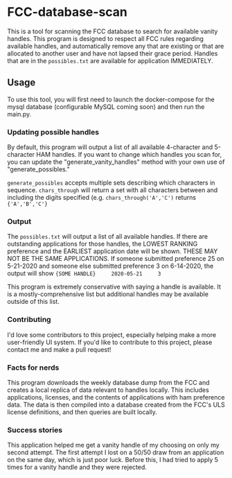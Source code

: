 # FCC-database-scan
This is a tool for scanning the FCC database to search for available vanity handles. This program is designed to respect all FCC rules regarding available handles, and automatically remove any that are existing or that are allocated to another user and have not lapsed their grace period. 
Handles that are in the `possibles.txt` are available for application IMMEDIATELY.

## Usage
To use this tool, you will first need to launch the docker-compose for the mysql database (configurable MySQL coming soon) and then run the main.py.

### Updating possible handles
By default, this program will output a list of all available 4-character and 5-character HAM handles. If you want to change which handles you scan for, you can update
the "generate_vanity_handles" method with your own use of "generate_possibles."

`generate_possibles` accepts multiple sets describing which characters in sequence. `chars_through` will return a set with all characters between and including the digits
specified (e.g. `chars_through('A','C')` returns `{'A','B','C'}`

### Output
The `possibles.txt` will output a list of all available handles. If there are outstanding applications for those handles, the LOWEST RANKING preference and the EARLIEST application date will be shown. THESE MAY NOT BE THE SAME APPLICATIONS. If someone submitted preference 25 on 5-21-2020 and someone else submitted preference 3 on 6-14-2020, the output will show `{SOME HANDLE}     2020-05-21     3`

This program is extremely conservative with saying a handle is available. It is a mostly-comprehensive list but additional handles may be available outside of this list.

### Contributing
I'd love some contributors to this project, especially helping make a more user-friendly UI system. If you'd like to contribute to this project, please contact me and make a pull
request!

### Facts for nerds
This program downloads the weekly database dump from the FCC and creates a local replica of data relevant to handles locally. This includes applications, licenses, and the contents of applications with ham preference data. The data is then compiled into a database created from the FCC's ULS license definitions, and then queries are built locally.

### Success stories
This application helped me get a vanity handle of my choosing on only my second attempt. The first attempt I lost on a 50/50 draw from an application on the same day, which is just poor luck. Before this, I had tried to apply 5 times for a vanity handle and they were rejected.
